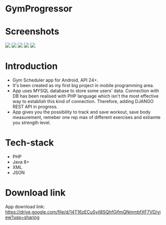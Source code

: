 # GymProgressor

# Screenshots
<img src="https://github.com/kgarbacinski/GymProgressor/blob/master/gym_progressor_0.jfif" />
<img src="https://github.com/kgarbacinski/GymProgressor/blob/master/89388370_547115122454314_6753851208424751104_n%20(1).jpg" />
<img src="https://github.com/kgarbacinski/GymProgressor/blob/master/89491767_619437718613283_7288919763168788480_n%20(1).jpg" />
<img src="https://github.com/kgarbacinski/GymProgressor/blob/master/89493479_508981683134919_5763099328088375296_n.jpg" />
<img src="https://github.com/kgarbacinski/GymProgressor/blob/master/89905747_572262816968589_5636634351065104384_n%20(1).jpg" />

# Introduction
- Gym Scheduler app for Android, API 24+.
- It's been created as my first big project in mobile programming area. 
- App uses MYSQL database to store some users' data. Connection with DB has been realised with PHP language which isn't the most effective way to establish this kind of connection. Therefore, adding DJANGO REST API in progress.
- App gives you the possibility to track and save workout, save body measurement, remeber one rep max of different exercises and estiamte you strength level.

# Tech-stack
- PHP
- Java 8+
- XML
- JSON

# Download link
App download link: https://drive.google.com/file/d/14T16zECuSyil8SQhfGjfmQNmmbfXF7VD/view?usp=sharing
